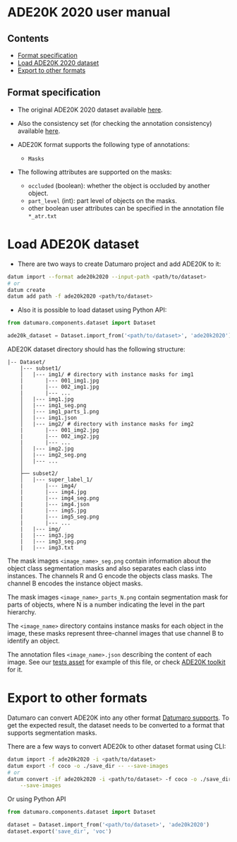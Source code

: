 # ADE20K 2020 user manual

## Contents
- [Format specification](#format-specification)
- [Load ADE20K 2020 dataset](#load-ade20k-2020-dataset)
- [Export to other formats](#export-to-other-formats)

## Format specification

- The original ADE20K 2020 dataset available
[here](https://groups.csail.mit.edu/vision/datasets/ADE20K/).

- Also the consistency set (for checking the annotation consistency)
available [here](https://groups.csail.mit.edu/vision/datasets/ADE20K/ADE20K_2017_05_30_consistency.zip).

- ADE20K format supports the following type of annotations:
  - `Masks`

- The following attributes are supported on the masks:
  - `occluded` (boolean): whether the object is occluded by another object.
  - `part_level` (int): part level of objects on the masks.
  - other boolean user attributes can be specified
    in the annotation file `*_atr.txt`

# Load ADE20K dataset

- There are two ways to create Datumaro project and add ADE20K to it:

```bash
datum import --format ade20k2020 --input-path <path/to/dataset>
# or
datum create
datum add path -f ade20k2020 <path/to/dataset>
```

- Also it is possible to load dataset using Python API:

```python
from datumaro.components.dataset import Dataset

ade20k_dataset = Dataset.import_from('<path/to/dataset>', 'ade20k2020')
```

ADE20K dataset directory should has the following structure:

```
|-- Dataset/
    |--- subset1/
    │   |--- img1/ # directory with instance masks for img1
    |       |--- 001_img1.jpg
    |       |--- 002_img1.jpg
    |       |--- ...
    │   |--- img1.jpg
    │   |--- img1_seg.png
    │   |--- img1_parts_1.png
    │   |--- img1.json
    │   |--- img2/ # directory with instance masks for img2
    |       |--- 001_img2.jpg
    |       |--- 002_img2.jpg
    |       |--- ...
    │   |--- img2.jpg
    │   |--- img2_seg.png
    │   |--- ...
    │
    ├── subset2/
    │   |--- super_label_1/
    |       |--- img4/
    |       |--- img4.jpg
    |       |--- img4_seg.png
    |       |--- img4.json
    |       |--- img5.jpg
    |       |--- img5_seg.png
    |       |--- ...
    |   |--- img/
    |   |--- img3.jpg
    |   |--- img3_seg.png
    |   |--- img3.txt

```

The mask images `<image_name>_seg.png` contain information about the object
class segmentation masks and also separates each class into instances.
The channels R and G encode the objects class masks.
The channel B encodes the instance object masks.

The mask images `<image_name>_parts_N.png` contain segmentation mask for
parts of objects, where N is a number indicating the level in the part
hierarchy.

The `<image_name>` directory contains instance masks for each
object in the image, these masks represent three-channel images that
use channel B to identify an object.

The annotation files `<image_name>.json` describing the content of each image.
See our [tests asset](../../tests/assets/ade20k2020_dataset)
for example of this file,
or check [ADE20K toolkit](https://github.com/CSAILVision/ADE20K) for it.
# Export to other formats

Datumaro can convert ADE20K into any other format [Datumaro supports](../user_manual.md#supported-formats).
To get the expected result, the dataset needs to be converted to a format
that supports segmentation masks.

There are a few ways to convert ADE20k to other dataset format using CLI:

```bash
datum import -f ade20k2020 -i <path/to/dataset>
datum export -f coco -o ./save_dir -- --save-images
# or
datum convert -if ade20k2020 -i <path/to/dataset> -f coco -o ./save_dir \
    --save-images
```

Or using Python API

```python
from datumaro.components.dataset import Dataset

dataset = Dataset.import_from('<path/to/dataset>', 'ade20k2020')
dataset.export('save_dir', 'voc')
```
